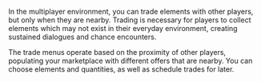 In the multiplayer environment, you can trade elements with other players, but only when they are nearby. Trading is necessary for players to collect elements which may not exist in their everyday environment, creating sustained dialogues and chance encounters.

The trade menus operate based on the proximity of other players, populating your marketplace with different offers that are nearby.  You can choose elements and quantities, as well as schedule trades for later. 
